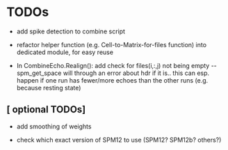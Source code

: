 TODOs
===========


* add spike detection to combine script

* refactor helper function (e.g. Cell-to-Matrix-for-files function) into dedicated module, for easy reuse

* In CombineEcho.Realign():  add check for files(i,:,j) not being empty -- spm_get_space will through an error about hdr if it is..
  this can esp. happen if one run has fewer/more echoes than the other runs (e.g. because resting state) 



[ optional TODOs]
---------------

* add smoothing of weights

* check which exact version of SPM12 to use (SPM12? SPM12b? others?)